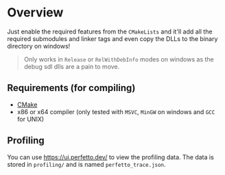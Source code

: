 # Overview

Just enable the required features from the `CMakeLists` and it'll add all the required submodules and linker tags and even copy the DLLs to the binary directory on windows!

> Only works in `Release` or `RelWithDebInfo` modes on windows as the debug sdl dlls are a pain to move.

## Requirements (for compiling)
- [CMake](https://cmake.org/)
- x86 or x64 compiler (only tested with `MSVC`, `MinGW` on windows and `GCC` for UNIX)

## Profiling

You can use https://ui.perfetto.dev/ to view the profiling data. The data is stored in `profiling/` and is named `perfetto_trace.json`.
